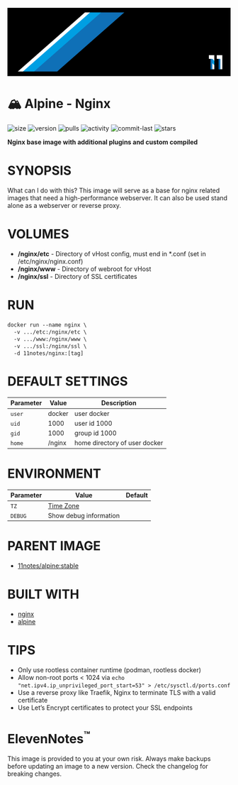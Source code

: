 ![Banner](https://github.com/11notes/defaults/blob/main/static/img/banner.png?raw=true)

# 🏔️ Alpine - Nginx
![size](https://img.shields.io/docker/image-size/11notes/nginx/1.24.0?color=0eb305) ![version](https://img.shields.io/docker/v/11notes/nginx/1.24.0?color=eb7a09) ![pulls](https://img.shields.io/docker/pulls/11notes/nginx?color=2b75d6) ![activity](https://img.shields.io/github/commit-activity/m/11notes/docker-nginx?color=c91cb8) ![commit-last](https://img.shields.io/github/last-commit/11notes/docker-nginx?color=c91cb8) ![stars](https://img.shields.io/docker/stars/11notes/nginx?color=e6a50e)

**Nginx base image with additional plugins and custom compiled**

# SYNOPSIS
What can I do with this? This image will serve as a base for nginx related images that need a high-performance webserver. It can also be used stand alone as a webserver or reverse proxy.

# VOLUMES
* **/nginx/etc** - Directory of vHost config, must end in *.conf (set in /etc/nginx/nginx.conf)
* **/nginx/www** - Directory of webroot for vHost
* **/nginx/ssl** - Directory of SSL certificates

# RUN
```shell
docker run --name nginx \
  -v .../etc:/nginx/etc \
  -v .../www:/nginx/www \
  -v .../ssl:/nginx/ssl \
  -d 11notes/nginx:[tag]
```

# DEFAULT SETTINGS
| Parameter | Value | Description |
| --- | --- | --- |
| `user` | docker | user docker |
| `uid` | 1000 | user id 1000 |
| `gid` | 1000 | group id 1000 |
| `home` | /nginx | home directory of user docker |

# ENVIRONMENT
| Parameter | Value | Default |
| --- | --- | --- |
| `TZ` | [Time Zone](https://en.wikipedia.org/wiki/List_of_tz_database_time_zones) | |
| `DEBUG` | Show debug information | |

# PARENT IMAGE
* [11notes/alpine:stable](https://hub.docker.com/r/11notes/alpine)

# BUILT WITH
* [nginx](https://nginx.org)
* [alpine](https://alpinelinux.org)

# TIPS
* Only use rootless container runtime (podman, rootless docker)
* Allow non-root ports < 1024 via `echo "net.ipv4.ip_unprivileged_port_start=53" > /etc/sysctl.d/ports.conf`
* Use a reverse proxy like Traefik, Nginx to terminate TLS with a valid certificate
* Use Let’s Encrypt certificates to protect your SSL endpoints

# ElevenNotes<sup>™️</sup>
This image is provided to you at your own risk. Always make backups before updating an image to a new version. Check the changelog for breaking changes.
    